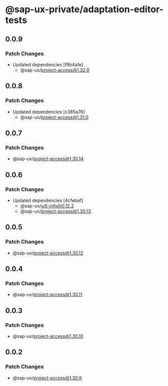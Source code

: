 # @sap-ux-private/adaptation-editor-tests

## 0.0.9

### Patch Changes

-   Updated dependencies [f9b4afe]
    -   @sap-ux/project-access@1.32.0

## 0.0.8

### Patch Changes

-   Updated dependencies [c385a76]
    -   @sap-ux/project-access@1.31.0

## 0.0.7

### Patch Changes

-   @sap-ux/project-access@1.30.14

## 0.0.6

### Patch Changes

-   Updated dependencies [4cfebaf]
    -   @sap-ux/ui5-info@0.12.2
    -   @sap-ux/project-access@1.30.13

## 0.0.5

### Patch Changes

-   @sap-ux/project-access@1.30.12

## 0.0.4

### Patch Changes

-   @sap-ux/project-access@1.30.11

## 0.0.3

### Patch Changes

-   @sap-ux/project-access@1.30.10

## 0.0.2

### Patch Changes

-   @sap-ux/project-access@1.30.9
